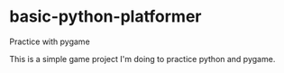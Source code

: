 # basic-python-platformer
Practice with pygame

This is a simple game project I'm doing to practice python and pygame.
